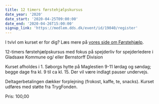```yaml
---
title: 12 timers førstehjælpskursus
date_year: '2020'
date_start: '2020-04-25T09:00:00'
date_end: '2020-04-26T15:00:00'
signup_link: 'https://medlem.dds.dk/event/id/19040/register'
---
```

I tvivl om kurset er for dig? Læs mere på [vores side om Førstehjælp](/foerstehjaelp).



12-timers førstehjælpskursus med fokus på spejderliv for spejderledere i Gladsaxe Kommune og/ eller Bernstorff Division

Kurset afholdes i 1. Søborgs hytte på Maglestien 9-11 lørdag og søndag; begge dage fra kl. 9 til ca kl. 15. Der vil være indlagt pauser undervejs. 



Deltagerbetalingen dækker forplejning (frokost, kaffe, te, snacks). Kurset udføres med støtte fra TrygFonden.

Pris: 100,00
